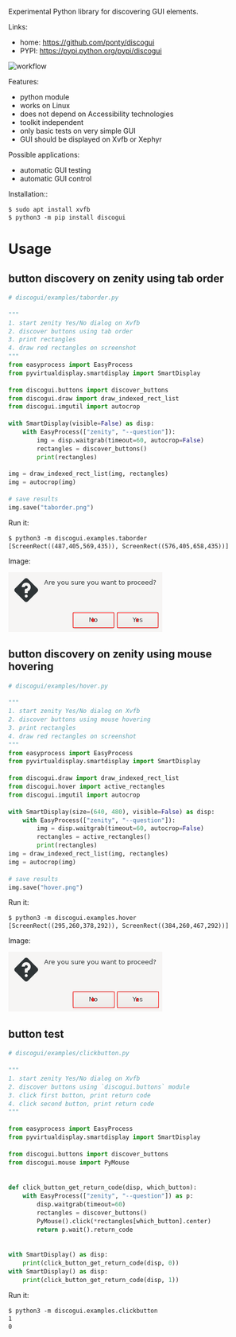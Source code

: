 Experimental Python library for discovering GUI elements.

Links:
 * home: https://github.com/ponty/discogui
 * PYPI: https://pypi.python.org/pypi/discogui

![workflow](https://github.com/ponty/discogui/actions/workflows/main.yml/badge.svg)

Features:
 * python module
 * works on Linux
 * does not depend on Accessibility technologies
 * toolkit independent
 * only basic tests on very simple GUI
 * GUI should be displayed on Xvfb or Xephyr
 
Possible applications:
 * automatic GUI testing
 * automatic GUI control

Installation::
    
```console
$ sudo apt install xvfb
$ python3 -m pip install discogui
```

Usage
=====


button discovery on zenity using tab order
------------------------------------------

```py
# discogui/examples/taborder.py

"""
1. start zenity Yes/No dialog on Xvfb
2. discover buttons using tab order
3. print rectangles
4. draw red rectangles on screenshot
"""
from easyprocess import EasyProcess
from pyvirtualdisplay.smartdisplay import SmartDisplay

from discogui.buttons import discover_buttons
from discogui.draw import draw_indexed_rect_list
from discogui.imgutil import autocrop

with SmartDisplay(visible=False) as disp:
    with EasyProcess(["zenity", "--question"]):
        img = disp.waitgrab(timeout=60, autocrop=False)
        rectangles = discover_buttons()
        print(rectangles)

img = draw_indexed_rect_list(img, rectangles)
img = autocrop(img)

# save results
img.save("taborder.png")

```

<!-- embedme doc/gen/python3_-m_discogui.examples.taborder.txt -->
Run it:
```console
$ python3 -m discogui.examples.taborder
[ScreenRect((487,405,569,435)), ScreenRect((576,405,658,435))]
```

Image:

![](doc/gen/taborder.png)


button discovery on zenity using mouse hovering
-----------------------------------------------

```py
# discogui/examples/hover.py

"""
1. start zenity Yes/No dialog on Xvfb
2. discover buttons using mouse hovering
3. print rectangles
4. draw red rectangles on screenshot
"""
from easyprocess import EasyProcess
from pyvirtualdisplay.smartdisplay import SmartDisplay

from discogui.draw import draw_indexed_rect_list
from discogui.hover import active_rectangles
from discogui.imgutil import autocrop

with SmartDisplay(size=(640, 480), visible=False) as disp:
    with EasyProcess(["zenity", "--question"]):
        img = disp.waitgrab(timeout=60, autocrop=False)
        rectangles = active_rectangles()
        print(rectangles)
img = draw_indexed_rect_list(img, rectangles)
img = autocrop(img)

# save results
img.save("hover.png")

```

<!-- embedme doc/gen/python3_-m_discogui.examples.hover.txt -->
Run it:
```console
$ python3 -m discogui.examples.hover
[ScreenRect((295,260,378,292)), ScreenRect((384,260,467,292))]
```


Image:

![](doc/gen/hover.png)

button test
-----------

```py
# discogui/examples/clickbutton.py

"""
1. start zenity Yes/No dialog on Xvfb
2. discover buttons using `discogui.buttons` module
3. click first button, print return code
4. click second button, print return code
"""

from easyprocess import EasyProcess
from pyvirtualdisplay.smartdisplay import SmartDisplay

from discogui.buttons import discover_buttons
from discogui.mouse import PyMouse


def click_button_get_return_code(disp, which_button):
    with EasyProcess(["zenity", "--question"]) as p:
        disp.waitgrab(timeout=60)
        rectangles = discover_buttons()
        PyMouse().click(*rectangles[which_button].center)
        return p.wait().return_code


with SmartDisplay() as disp:
    print(click_button_get_return_code(disp, 0))
with SmartDisplay() as disp:
    print(click_button_get_return_code(disp, 1))

```

<!-- embedme doc/gen/python3_-m_discogui.examples.clickbutton.txt -->
Run it:
```console
$ python3 -m discogui.examples.clickbutton
1
0
```






